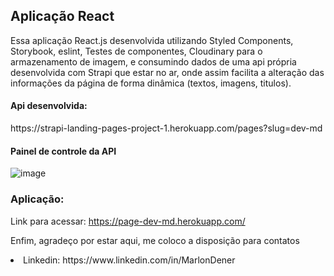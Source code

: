 <h2>Aplicação React</h2>

<p>Essa aplicação React.js desenvolvida utilizando Styled Components, Storybook, eslint, Testes de componentes, Cloudinary para o armazenamento de imagem, e consumindo dados de uma api própria desenvolvida com Strapi que estar no ar, onde assim facilita a alteração das informações da página de forma dinâmica (textos, imagens, titulos).
 <br>
    
<h4>Api desenvolvida:</h4> https://strapi-landing-pages-project-1.herokuapp.com/pages?slug=dev-md
    
<h4>Painel de controle da API</h4>
    
![image](https://user-images.githubusercontent.com/70349830/121931519-19c33780-cd1a-11eb-873b-c43668ca0877.png)

<h3>Aplicação:</h3>
    
Link para acessar: https://page-dev-md.herokuapp.com/
    
<p>Enfim, agradeço por estar aqui, me coloco a disposição para contatos</p>
<li>Linkedin: https://www.linkedin.com/in/MarlonDener</li>
  
